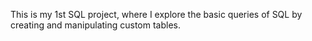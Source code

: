 This is my 1st SQL project, where I explore the basic queries of SQL by creating and manipulating custom tables.
